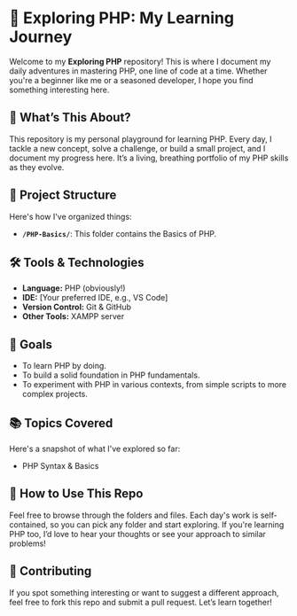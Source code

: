 # 🚀 Exploring PHP: My Learning Journey

Welcome to my **Exploring PHP** repository! This is where I document my daily adventures in mastering PHP, one line of code at a time. Whether you're a beginner like me or a seasoned developer, I hope you find something interesting here.

## 🌟 What’s This About?

This repository is my personal playground for learning PHP. Every day, I tackle a new concept, solve a challenge, or build a small project, and I document my progress here. It’s a living, breathing portfolio of my PHP skills as they evolve.

## 📂 Project Structure

Here's how I've organized things:

- **`/PHP-Basics/`**: This folder contains the Basics of PHP.

## 🛠️ Tools & Technologies

- **Language:** PHP (obviously!)
- **IDE:** [Your preferred IDE, e.g., VS Code]
- **Version Control:** Git & GitHub
- **Other Tools:** XAMPP server

## 🎯 Goals

- To learn PHP by doing.
- To build a solid foundation in PHP fundamentals.
- To experiment with PHP in various contexts, from simple scripts to more complex projects.

## 📚 Topics Covered

Here's a snapshot of what I've explored so far:

- PHP Syntax & Basics

## 🔗 How to Use This Repo

Feel free to browse through the folders and files. Each day's work is self-contained, so you can pick any folder and start exploring. If you're learning PHP too, I’d love to hear your thoughts or see your approach to similar problems!

## 🌱 Contributing

If you spot something interesting or want to suggest a different approach, feel free to fork this repo and submit a pull request. Let’s learn together!

